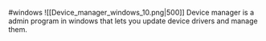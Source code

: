 #windows 
![[Device_manager_windows_10.png|500]]
Device manager is a admin program in windows that lets you update device drivers and manage them.